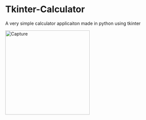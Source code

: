 # Tkinter-Calculator

A very simple calculator applicaiton made in python using tkinter




<img width="266" alt="Capture" src="https://user-images.githubusercontent.com/105769844/191888825-5c688c33-98ea-4a6c-a709-f378d7cfa990.PNG">
